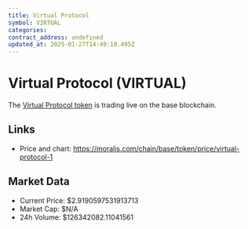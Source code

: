 ```yaml
---
title: Virtual Protocol
symbol: VIRTUAL
categories: 
contract_address: undefined
updated_at: 2025-01-27T14:49:10.495Z
---
```


# Virtual Protocol (VIRTUAL)
The [Virtual Protocol token](https://moralis.com/chain/base/token/price/virtual-protocol-1) is trading live on the base blockchain.

## Links
- Price and chart: https://moralis.com/chain/base/token/price/virtual-protocol-1

## Market Data
- Current Price: $2.9190597531913713
- Market Cap: $N/A
- 24h Volume: $126342082.11041561
